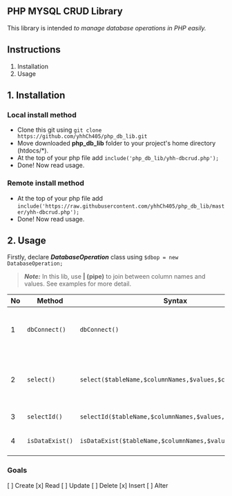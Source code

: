 ## PHP MYSQL CRUD Library
This library is intended *to manage database operations in PHP easily.*


## Instructions
1. Installation
2. Usage


## 1. Installation
### Local install method
- Clone this git using ```git clone https://github.com/yhhCh405/php_db_lib.git```
- Move downloaded **php_db_lib** folder to your project's home directory (htdocs/*).
- At the top of your php file add ```include('php_db_lib/yhh-dbcrud.php');```
- Done! Now read usage.

### Remote install method
- At the top of your php file add ```include('https://raw.githubusercontent.com/yhhCh405/php_db_lib/master/yhh-dbcrud.php');```
- Done! Now read usage.

## 2. Usage
Firstly, declare ***DatabaseOperation*** class using
```$dbop = new DatabaseOperation;```

>***Note:***
> In this lib, use **\| (pipe)** to join between column names and values. See examples for more detail.


| No | Method | Syntax | &nbsp;&nbsp;&nbsp;&nbsp;&nbsp;&nbsp;&nbsp;&nbsp;&nbsp;&nbsp;&nbsp;&nbsp;&nbsp;&nbsp;&nbsp;&nbsp;&nbsp;&nbsp;Description&nbsp;&nbsp;&nbsp;&nbsp;&nbsp;&nbsp;&nbsp;&nbsp;&nbsp;&nbsp;&nbsp;&nbsp;&nbsp;&nbsp;&nbsp;&nbsp;&nbsp;&nbsp; | Example | &nbsp;&nbsp;&nbsp;&nbsp;&nbsp;&nbsp;&nbsp;&nbsp;&nbsp;&nbsp;&nbsp;&nbsp;&nbsp;&nbsp;&nbsp;&nbsp;&nbsp;&nbsp;Remark&nbsp;&nbsp;&nbsp;&nbsp;&nbsp;&nbsp;&nbsp;&nbsp;&nbsp;&nbsp;&nbsp;&nbsp;&nbsp;&nbsp;&nbsp;&nbsp;&nbsp;&nbsp; |
| --- | --- | --- | --- | --- | --- |
| 1 | `dbConnect()` | `dbConnect()` | This can call when you make changes in config.php. Usually you don't need this to call, since this method already invoked in constructor. | - | |
| 2 | `select()` | `select($tableName,$columnNames,$values,$count,$target)` | This method select single column and  return **single column value** or **false**. | `$dbop->select($users,'username\|email\|password','john\|123@mail4u.com.mm\|22221',3,'id');` | `$count` is refer to column counts of current query. Remember to check whether column name counts and value counts are the same.
| 3 | `selectId()` | `selectId($tableName,$columnNames,$values,$count)` | Select id from database and return **id** or **false** | `selectId($users,'username\|email,'john\|123@mail4u.com.mm',2)`
| 4 | `isDataExist()` | `isDataExist($tableName,$columnNames,$values,$count)` | Check if data exist in the database and return **true** or **false**.

### Goals
[ ] Create
[x] Read
[ ] Update
[ ] Delete
[x] Insert
[ ] Alter

